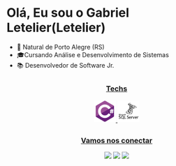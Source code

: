 
# Olá, Eu sou o Gabriel Letelier(Letelier)

* 📌 Natural de Porto Alegre (RS) 
* 🎓Cursando Análise e Desenvolvimento de Sistemas
* 📚 Desenvolvedor de Software Jr.
 
 ##
 <div align="center">
  <a href="https://github.com/GabrielLetelier" target="_blank">
 
 ##
 
 ### Techs
<div display = "inline-block">
   <img height="50" alt="CSharp" title="CSharp" src='https://github.com/devicons/devicon/blob/master/icons/csharp/csharp-original.svg'> 
 <img height="50" alt="Sql Server" title="SqlServer" src='https://github.com/devicons/devicon/blob/master/icons/microsoftsqlserver/microsoftsqlserver-plain-wordmark.svg'>
 </div>


##
### Vamos nos conectar
 <a href = "mailto:letelier89@hotmail.com"><img src="https://img.shields.io/badge/Microsoft_Outlook-0078D4?style=for-the-badge&logo=microsoft-outlook&logoColor=white" target="_blank"></a>
  <a href="https://www.linkedin.com/in/gabriel-letelier-90543113b/" target="_blank"><img src="https://img.shields.io/badge/-LinkedIn-%230077B5?style=for-the-badge&logo=linkedin&logoColor=white" target="_blank"></a>
  <a href="https://www.instagram.com/letelier.89/" target="_blank"><img src="https://img.shields.io/badge/-Instagram-%23E4405F?style=for-the-badge&logo=instagram&logoColor=white" target="_blank"></a> 

 </div>
